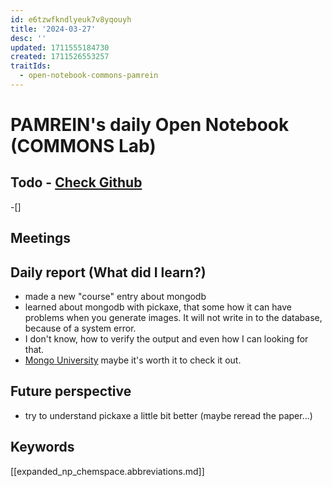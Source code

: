 ```yaml
---
id: e6tzwfkndlyeuk7v8yqouyh
title: '2024-03-27'
desc: ''
updated: 1711555184730
created: 1711526553257
traitIds:
  - open-notebook-commons-pamrein
---
```


# PAMREIN's daily Open Notebook (COMMONS Lab)

## Todo - [Check Github](https://github.com/orgs/commons-research/projects/2/views/1)
-[]


## Meetings



## Daily report (What did I learn?)
- made a new "course" entry about mongodb
- learned about mongodb with pickaxe, that some how it can have problems when you generate images. It will not write in to the database, because of a system error.
- I don't know, how to verify the output and even how I can looking for that. 
- [Mongo University](https://learn.mongodb.com/learning-paths/introduction-to-mongodb) maybe it's worth it to check it out.



## Future perspective
- try to understand pickaxe a little bit better (maybe reread the paper...)


## Keywords
[[expanded_np_chemspace.abbreviations.md]]
